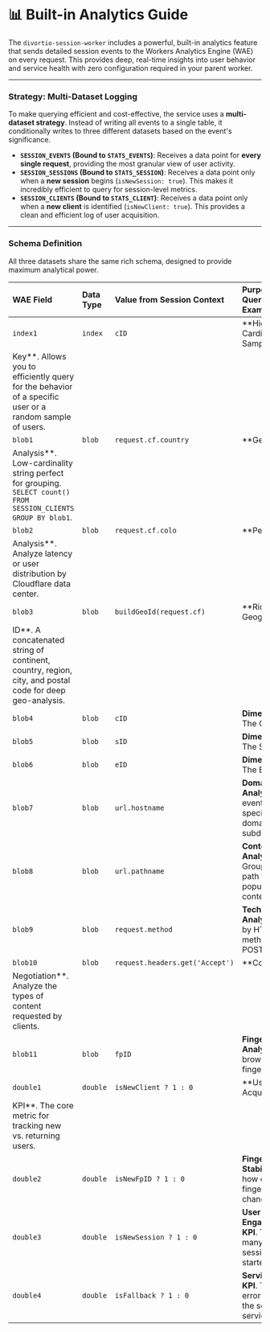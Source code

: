 # 📊 Built-in Analytics Guide

The `divortio-session-worker` includes a powerful, built-in analytics feature that sends detailed session events to the
Workers Analytics Engine (WAE) on every request. This provides deep, real-time insights into user behavior and service
health with zero configuration required in your parent worker.

---

### Strategy: Multi-Dataset Logging

To make querying efficient and cost-effective, the service uses a **multi-dataset strategy**. Instead of writing all
events to a single table, it conditionally writes to three different datasets based on the event's significance.

* **`SESSION_EVENTS` (Bound to `STATS_EVENTS`)**: Receives a data point for **every single request**, providing the most
  granular view of user activity.
* **`SESSION_SESSIONS` (Bound to `STATS_SESSION`)**: Receives a data point only when a **new session**
  begins (`isNewSession: true`). This makes it incredibly efficient to query for session-level metrics.
* **`SESSION_CLIENTS` (Bound to `STATS_CLIENT`)**: Receives a data point only when a **new client** is
  identified (`isNewClient: true`). This provides a clean and efficient log of user acquisition.

---

### Schema Definition

All three datasets share the same rich schema, designed to provide maximum analytical power.

| WAE Field | Data Type | Value from Session Context | Purpose & Querying Examples |
| :--- | :--- | :--- | :--- |
| `index1` | `index` | `cID` | **High-Cardinality Sampling
Key**. Allows you to efficiently query for the behavior of a specific user or a random sample of users. |
| `blob1` | `blob` | `request.cf.country` | **Geographic
Analysis**. Low-cardinality string perfect for grouping. `SELECT count() FROM SESSION_CLIENTS GROUP BY blob1`. |
| `blob2` | `blob` | `request.cf.colo` | **Performance
Analysis**. Analyze latency or user distribution by Cloudflare data center. |
| `blob3` | `blob` | `buildGeoId(request.cf)` | **Rich Geographic
ID**. A concatenated string of continent, country, region, city, and postal code for deep geo-analysis. |
| `blob4` | `blob` | `cID` | **Dimension**. The Client ID. |
| `blob5` | `blob` | `sID` | **Dimension**. The Session ID. |
| `blob6` | `blob` | `eID` | **Dimension**. The Event ID. |
| `blob7` | `blob` | `url.hostname` | **Domain Analysis**. Filter events by the specific domain or subdomain. |
| `blob8` | `blob` | `url.pathname` | **Content Analysis**. Group by page path to see popular content. |
| `blob9` | `blob` | `request.method` | **Technical Analysis**. Filter by HTTP method (GET, POST, etc.). |
| `blob10` | `blob` | `request.headers.get('Accept')`| **Content
Negotiation**. Analyze the types of content requested by clients. |
| `blob11` | `blob` | `fpID` | **Fingerprint Analysis**. The browser fingerprint ID. |
| `double1` | `double` | `isNewClient ? 1 : 0` | **User Acquisition
KPI**. The core metric for tracking new vs. returning users. |
| `double2` | `double` | `isNewFpID ? 1 : 0` | **Fingerprint Stability**. Track how often user fingerprints change. |
| `double3` | `double` | `isNewSession ? 1 : 0` | **User Engagement KPI**. Track how many new sessions are started. |
| `double4` | `double` | `isFallback ? 1 : 0` | **Service Health KPI**. Track the error rate of the session service. |